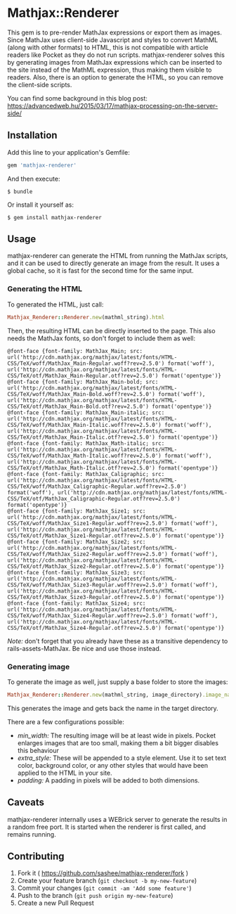 # Mathjax::Renderer

This gem is to pre-render MathJax expressions or export them as images. Since MathJax uses client-side
Javascript and styles to convert MathML (along with other formats) to HTML, this is not compatible
with article readers like Pocket as they do not run scripts. mathjax-renderer solves this by
generating images from MathJax expressions which can be inserted to the site instead of the MathML
expression, thus making them visible to readers. Also, there is an option to generate the HTML,
so you can remove the client-side scripts.

You can find some background in this blog post: https://advancedweb.hu/2015/03/17/mathjax-processing-on-the-server-side/

## Installation

Add this line to your application's Gemfile:

```ruby
gem 'mathjax-renderer'
```

And then execute:

    $ bundle

Or install it yourself as:

    $ gem install mathjax-renderer

## Usage

mathjax-renderer can generate the HTML from running the MathJax scripts, and it can be used to directly
generate an image from the result. It uses a global cache, so it is fast for the second time for the
same input.

### Generating the HTML

To generated the HTML, just call:

```ruby
Mathjax_Renderer::Renderer.new(mathml_string).html
```

Then, the resulting HTML can be directly inserted to the page. This also needs the MathJax fonts, so
don't forget to include them as well:

```
@font-face {font-family: MathJax_Main; src: url('http://cdn.mathjax.org/mathjax/latest/fonts/HTML-CSS/TeX/woff/MathJax_Main-Regular.woff?rev=2.5.0') format('woff'), url('http://cdn.mathjax.org/mathjax/latest/fonts/HTML-CSS/TeX/otf/MathJax_Main-Regular.otf?rev=2.5.0') format('opentype')}
@font-face {font-family: MathJax_Main-bold; src: url('http://cdn.mathjax.org/mathjax/latest/fonts/HTML-CSS/TeX/woff/MathJax_Main-Bold.woff?rev=2.5.0') format('woff'), url('http://cdn.mathjax.org/mathjax/latest/fonts/HTML-CSS/TeX/otf/MathJax_Main-Bold.otf?rev=2.5.0') format('opentype')}
@font-face {font-family: MathJax_Main-italic; src: url('http://cdn.mathjax.org/mathjax/latest/fonts/HTML-CSS/TeX/woff/MathJax_Main-Italic.woff?rev=2.5.0') format('woff'), url('http://cdn.mathjax.org/mathjax/latest/fonts/HTML-CSS/TeX/otf/MathJax_Main-Italic.otf?rev=2.5.0') format('opentype')}
@font-face {font-family: MathJax_Math-italic; src: url('http://cdn.mathjax.org/mathjax/latest/fonts/HTML-CSS/TeX/woff/MathJax_Math-Italic.woff?rev=2.5.0') format('woff'), url('http://cdn.mathjax.org/mathjax/latest/fonts/HTML-CSS/TeX/otf/MathJax_Math-Italic.otf?rev=2.5.0') format('opentype')}
@font-face {font-family: MathJax_Caligraphic; src: url('http://cdn.mathjax.org/mathjax/latest/fonts/HTML-CSS/TeX/woff/MathJax_Caligraphic-Regular.woff?rev=2.5.0') format('woff'), url('http://cdn.mathjax.org/mathjax/latest/fonts/HTML-CSS/TeX/otf/MathJax_Caligraphic-Regular.otf?rev=2.5.0') format('opentype')}
@font-face {font-family: MathJax_Size1; src: url('http://cdn.mathjax.org/mathjax/latest/fonts/HTML-CSS/TeX/woff/MathJax_Size1-Regular.woff?rev=2.5.0') format('woff'), url('http://cdn.mathjax.org/mathjax/latest/fonts/HTML-CSS/TeX/otf/MathJax_Size1-Regular.otf?rev=2.5.0') format('opentype')}
@font-face {font-family: MathJax_Size2; src: url('http://cdn.mathjax.org/mathjax/latest/fonts/HTML-CSS/TeX/woff/MathJax_Size2-Regular.woff?rev=2.5.0') format('woff'), url('http://cdn.mathjax.org/mathjax/latest/fonts/HTML-CSS/TeX/otf/MathJax_Size2-Regular.otf?rev=2.5.0') format('opentype')}
@font-face {font-family: MathJax_Size3; src: url('http://cdn.mathjax.org/mathjax/latest/fonts/HTML-CSS/TeX/woff/MathJax_Size3-Regular.woff?rev=2.5.0') format('woff'), url('http://cdn.mathjax.org/mathjax/latest/fonts/HTML-CSS/TeX/otf/MathJax_Size3-Regular.otf?rev=2.5.0') format('opentype')}
@font-face {font-family: MathJax_Size4; src: url('http://cdn.mathjax.org/mathjax/latest/fonts/HTML-CSS/TeX/woff/MathJax_Size4-Regular.woff?rev=2.5.0') format('woff'), url('http://cdn.mathjax.org/mathjax/latest/fonts/HTML-CSS/TeX/otf/MathJax_Size4-Regular.otf?rev=2.5.0') format('opentype')}
```

_Note:_ don't forget that you already have these as a transitive dependency to rails-assets-MathJax.
Be nice and use those instead.

### Generating image

To generate the image as well, just supply a base folder to store the images:

```ruby
Mathjax_Renderer::Renderer.new(mathml_string, image_directory).image_name
```

This generates the image and gets back the name in the target directory.

There are a few configurations possible:

* *min_width:* The resulting image will be at least wide in pixels. Pocket enlarges images that are too small,
making them a bit bigger disables this behaviour
* *extra_style:* These will be appended to a style element. Use it to set text color, background color,
or any other styles that would have been applied to the HTML in your site.
* *padding:* A padding in pixels will be added to both dimensions.

## Caveats

mathjax-renderer internally uses a WEBrick server to generate the results in a random free port. It is
started when the renderer is first called, and remains running.

## Contributing

1. Fork it ( https://github.com/sashee/mathjax-renderer/fork )
2. Create your feature branch (`git checkout -b my-new-feature`)
3. Commit your changes (`git commit -am 'Add some feature'`)
4. Push to the branch (`git push origin my-new-feature`)
5. Create a new Pull Request
